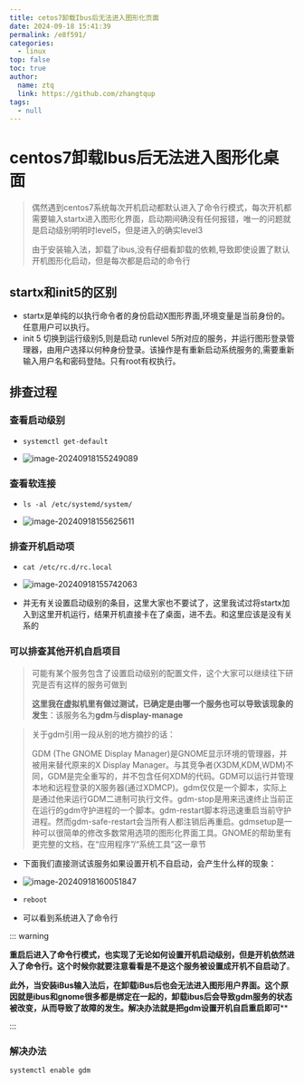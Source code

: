 ```yaml
---
title: cetos7卸载Ibus后无法进入图形化页面
date: 2024-09-18 15:41:39
permalink: /e8f591/
categories: 
  - linux
top: false
toc: true
author: 
  name: ztq
  link: https://github.com/zhangtqup
tags: 
  - null
---
```

# centos7卸载Ibus后无法进入图形化桌面

> 偶然遇到centos7系统每次开机启动都默认进入了命令行模式，每次开机都需要输入startx进入图形化界面，启动期间确没有任何报错，唯一的问题就是启动级别明明时level5，但是进入的确实level3 
>
> 
>
> 由于安装输入法，卸载了ibus,没有仔细看卸载的依赖,导致即使设置了默认开机图形化启动，但是每次都是启动的命令行

## startx和init5的区别

- startx是单纯的以执行命令者的身份启动X图形界面,环境变量是当前身份的。任意用户可以执行。
- init 5 切换到运行级别5,则是启动 runlevel 5所对应的服务，并运行图形登录管理器，由用户选择以何种身份登录。该操作是有重新启动系统服务的,需要重新输入用户名和密码登陆。只有root有权执行。

## 排查过程

### 查看启动级别

- ```shell
  systemctl get-default
  ```

- ![image-20240918155249089](https://zhangtq-blog.oss-cn-hangzhou.aliyuncs.com/content_picture/image-20240918155249089.png)

### 查看软连接

- ```shell
  ls -al /etc/systemd/system/
  ```

- ![image-20240918155625611](https://zhangtq-blog.oss-cn-hangzhou.aliyuncs.com/content_picture/image-20240918155625611.png)

### 排查开机启动项

- ```shell
  cat /etc/rc.d/rc.local
  ```

- ![image-20240918155742063](https://zhangtq-blog.oss-cn-hangzhou.aliyuncs.com/content_picture/image-20240918155742063.png)

- 并无有关设置启动级别的条目，这里大家也不要试了，这里我试过将startx加入到这里开机运行，结果开机直接卡在了桌面，进不去。和这里应该是没有关系的

### 可以排查其他开机自启项目

> 可能有某个服务包含了设置启动级别的配置文件，这个大家可以继续往下研究是否有这样的服务可做到
>
> **这里我在虚拟机里有做过测试，已确定是由哪一个服务也可以导致该现象的发生**：该服务名为**gdm**与**display-manage**

> 关于gdm引用一段从别的地方摘抄的话：
>
> GDM (The GNOME Display Manager)是GNOME显示环境的管理器，并被用来替代原来的X Display Manager。与其竞争者(X3DM,KDM,WDM)不同，GDM是完全重写的，并不包含任何XDM的代码。GDM可以运行并管理本地和远程登录的X服务器(通过XDMCP)。gdm仅仅是一个脚本，实际上是通过他来运行GDM二进制可执行文件。gdm-stop是用来迅速终止当前正在运行的gdm守护进程的一个脚本。gdm-restart脚本将迅速重启当前守护进程。然而gdm-safe-restart会当所有人都注销后再重启。gdmsetup是一种可以很简单的修改多数常用选项的图形化界面工具。GNOME的帮助里有更完整的文档，在“应用程序”/“系统工具”这一章节



- 下面我们直接测试该服务如果设置开机不自启动，会产生什么样的现象：

- ![image-20240918160051847](https://zhangtq-blog.oss-cn-hangzhou.aliyuncs.com/content_picture/image-20240918160051847.png)

- ```shell
  reboot
  ```

- 可以看到系统进入了命令行





::: warning

**重启后进入了命令行模式，也实现了无论如何设置开机启动级别，但是开机依然进入了命令行。这个时候你就要注意看看是不是这个服务被设置成开机不自启动了**。

**此外，当安装iBus输入法后，在卸载iBus后也会无法进入图形用户界面。这个原因就是ibus和gnome很多都是绑定在一起的，卸载ibus后会导致gdm服务的状态被改变，从而导致了故障的发生。解决办法就是把gdm设置开机自启重启即可****

:::

### 解决办法

```
systemctl enable gdm
```

